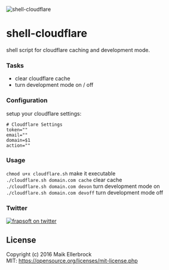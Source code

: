 ![shell-cloudflare](https://static.frapsoft.com/markdown/github/shell-cloudflare.jpg)  

# shell-cloudflare

shell script for cloudflare caching and development mode.

### Tasks
* clear cloudflare cache
* turn development mode on / off

### Configuration

setup your cloudflare settings:  

```
# Cloudflare Settings
token=""
email=""
domain=$1
action=""
```

### Usage  

`chmod u+x cloudflare.sh` make it executable    
`./cloudflare.sh domain.com cache` clear cache  
`./cloudflare.sh domain.com devon` turn development mode on  
`./cloudflare.sh domain.com devoff` turn development mode off  

### Twitter

[![frapsoft on twitter](https://static.frapsoft.com/markdown/github/twitter.png)](https://twitter.com/frapsoft)

## License

Copyright (c) 2016 Maik Ellerbrock  
MIT: <https://opensource.org/licenses/mit-license.php>